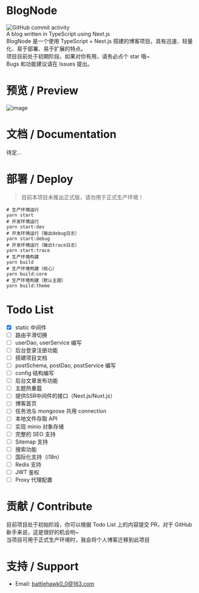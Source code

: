 # BlogNode
![GitHub commit activity](https://img.shields.io/github/commit-activity/y/BATTLEHAWK00/BlogNode-dev)  
A blog written in TypeScript using Next.js  
BlogNode 是一个使用 TypeScript + Next.js 搭建的博客项目，具有迅速、轻量化、易于部署、易于扩展的特点。  
项目目前处于初期阶段，如果对你有用，请务必点个 star 哦~  
Bugs 和功能建议请在 Issues 提出。

# 预览 / Preview
![image](https://user-images.githubusercontent.com/45313304/172744462-2a94e483-dead-4d18-94ff-1af363838f20.png)

# 文档 / Documentation
待定...

# 部署 / Deploy
> 目前本项目未推出正式版，请勿用于正式生产环境！  
```shell
# 生产环境运行
yarn start
# 开发环境运行
yarn start:dev
# 开发环境运行（输出debug日志）
yarn start:debug
# 开发环境运行（输出trace日志）
yarn start:trace
# 生产环境构建
yarn build
# 生产环境构建（核心）
yarn build:core
# 生产环境构建（默认主题）
yarn build:theme
```

# Todo List
- [x] static 中间件
- [ ] 路由平滑切换
- [ ] userDao, userService 编写
- [ ] 后台登录注册功能
- [ ] 搭建项目文档
- [ ] postSchema, postDao, postService 编写
- [ ] config 结构编写
- [ ] 后台文章发布功能
- [ ] 主题热重载
- [ ] 提供SSR中间件的接口（Next.js/Nuxt.js）
- [ ] 博客首页
- [ ] 任务池与 mongoose 共用 connection
- [ ] 本地文件存取 API
- [ ] 实现 minio 对象存储
- [ ] 完整的 SEO 支持
- [ ] Sitemap 支持
- [ ] 搜索功能
- [ ] 国际化支持（i18n）
- [ ] Redis 支持
- [ ] JWT 鉴权
- [ ] Proxy 代理配置

# 贡献 / Contribute
目前项目处于初始阶段，你可以根据 Todo List 上的内容提交 PR，对于 GitHub 新手来说，这是很好的机会哟~  
当项目可用于正式生产环境时，我会将个人博客迁移到此项目

# 支持 / Support
* Email: [battlehawk0_0@163.com](mailto:battlehawk0_0@163.com)
